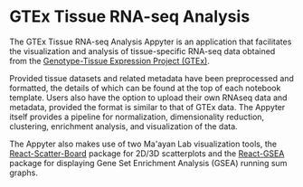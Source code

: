 # GTEx Tissue RNA-seq Analysis

The GTEx Tissue RNA-seq Analysis Appyter is an application that facilitates the visualization and analysis of tissue-specific RNA-seq data obtained from the [Genotype-Tissue Expression Project (GTEx)](https://gtexportal.org/home/). 

Provided tissue datasets and related metadata have been preprocessed and formatted, the details of which can be found at the top of each notebook template. Users also have the option to upload their own RNAseq data and metadata, provided the format is similar to that of GTEx data. The Appyter itself provides a pipeline for normalization, dimensionality reduction, clustering, enrichment analysis, and visualization of the data. 

The Appyter also makes use of two Ma'ayan Lab visualization tools, the [React-Scatter-Board](https://github.com/MaayanLab/react-scatter-board) package for 2D/3D scatterplots and the [React-GSEA](https://github.com/MaayanLab/react-GSEA/tree/master) package for displaying Gene Set Enrichment Analysis (GSEA) running sum graphs. 
